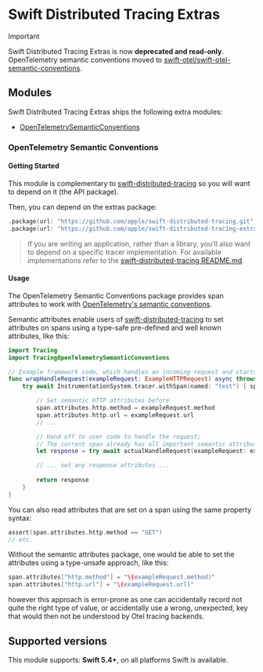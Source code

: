 # Swift Distributed Tracing Extras

> [!Important]
> Swift Distributed Tracing Extras is now **deprecated and read-only**. OpenTelemetry semantic conventions moved to
> [swift-otel/swift-otel-semantic-conventions](https://github.com/swift-otel/swift-otel-semantic-conventions).

## Modules

Swift Distributed Tracing Extras ships the following extra modules:

- [OpenTelemetrySemanticConventions](Sources/TracingOpenTelemetrySemanticConventions)

### OpenTelemetry Semantic Conventions

#### Getting Started

This module is complementary to [swift-distributed-tracing](https://github.com/apple/swift-distributed-tracing) so you will want to depend on it (the API package).


Then, you can depend on the extras package:

```swift
.package(url: "https://github.com/apple/swift-distributed-tracing.git", from: "..."),
.package(url: "https://github.com/apple/swift-distributed-tracing-extras.git", from: "..."),
```

> If you are writing an application, rather than a library, you'll also want to depend on a specific tracer implementation. For available implementations refer to the [swift-distributed-tracing README.md](https://github.com/apple/swift-distributed-tracing).

#### Usage

The OpenTelemetry Semantic Conventions package provides span attributes to work with [OpenTelemetry's
semantic conventions](https://github.com/open-telemetry/opentelemetry-specification/tree/v1.11.0/specification/trace/semantic_conventions).

Semantic attributes enable users of [swift-distributed-tracing](https://github.com/apple/swift-distributed-tracing) to
set attributes on spans using a type-safe pre-defined and well known attributes, like this:

```swift
import Tracing
import TracingOpenTelemetrySemanticConventions

// Example framework code, which handles an incoming request and starts a span for handling a request:
func wrapHandleRequest(exampleRequest: ExampleHTTPRequest) async throws -> ExampleHTTPResponse {
    try await InstrumentationSystem.tracer.withSpan(named: "test") { span in

        // Set semantic HTTP attributes before
        span.attributes.http.method = exampleRequest.method
        span.attributes.http.url = exampleRequest.url
        // ...

        // Hand off to user code to handle the request;
        // The current span already has all important semantic attributes set.
        let response = try await actualHandleRequest(exampleRequest: exampleRequest)

        // ... set any response attributes ... 
        
        return response
    }
}
```

You can also read attributes that are set on a span using the same property syntax:

```swift
assert(span.attributes.http.method == "GET")
// etc.
```

Without the semantic attributes package, one would be able to set the attributes using a type-unsafe approach, like this:

```swift
span.attributes["http.method"] = "\(exampleRequest.method)"
span.attributes["http.url"] = "\(exampleRequest.url)"
```

however this approach is error-prone as one can accidentally record not quite the right type of value,
or accidentally use a wrong, unexpected, key that would then not be understood by Otel tracing backends.

## Supported versions

This module supports: **Swift 5.4+**, on all platforms Swift is available.
